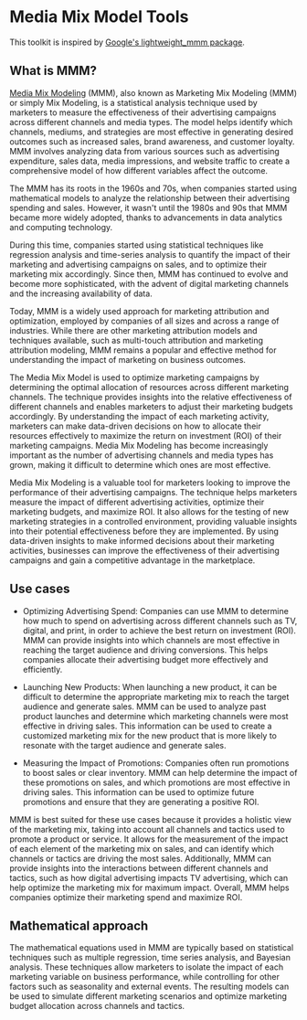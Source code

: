 # Media Mix Model Tools

This toolkit is inspired by 
[Google's lightweight_mmm package](https://github.com/google/lightweight_mmm).


## What is MMM?

[Media Mix Modeling](https://en.wikipedia.org/wiki/Marketing_mix_modeling) (MMM), also known as Marketing Mix Modeling (MMM) or simply Mix Modeling, is a statistical analysis technique used by marketers to measure the effectiveness of their advertising campaigns across different channels and media types. The model helps identify which channels, mediums, and strategies are most effective in generating desired outcomes such as increased sales, brand awareness, and customer loyalty. MMM involves analyzing data from various sources such as advertising expenditure, sales data, media impressions, and website traffic to create a comprehensive model of how different variables affect the outcome.

The MMM has its roots in the 1960s and 70s, when companies started using mathematical models to analyze the relationship between their advertising spending and sales. However, it wasn't until the 1980s and 90s that MMM became more widely adopted, thanks to advancements in data analytics and computing technology.

During this time, companies started using statistical techniques like regression analysis and time-series analysis to quantify the impact of their marketing and advertising campaigns on sales, and to optimize their marketing mix accordingly. Since then, MMM has continued to evolve and become more sophisticated, with the advent of digital marketing channels and the increasing availability of data.

Today, MMM is a widely used approach for marketing attribution and optimization, employed by companies of all sizes and across a range of industries. While there are other marketing attribution models and techniques available, such as multi-touch attribution and marketing attribution modeling, MMM remains a popular and effective method for understanding the impact of marketing on business outcomes.

The Media Mix Model is used to optimize marketing campaigns by determining the optimal allocation of resources across different marketing channels. The technique provides insights into the relative effectiveness of different channels and enables marketers to adjust their marketing budgets accordingly. By understanding the impact of each marketing activity, marketers can make data-driven decisions on how to allocate their resources effectively to maximize the return on investment (ROI) of their marketing campaigns. Media Mix Modeling has become increasingly important as the number of advertising channels and media types has grown, making it difficult to determine which ones are most effective.

Media Mix Modeling is a valuable tool for marketers looking to improve the performance of their advertising campaigns. The technique helps marketers measure the impact of different advertising activities, optimize their marketing budgets, and maximize ROI. It also allows for the testing of new marketing strategies in a controlled environment, providing valuable insights into their potential effectiveness before they are implemented. By using data-driven insights to make informed decisions about their marketing activities, businesses can improve the effectiveness of their advertising campaigns and gain a competitive advantage in the marketplace.

## Use cases

- Optimizing Advertising Spend: Companies can use MMM to determine how much to spend on advertising across different channels such as TV, digital, and print, in order to achieve the best return on investment (ROI). MMM can provide insights into which channels are most effective in reaching the target audience and driving conversions. This helps companies allocate their advertising budget more effectively and efficiently.

- Launching New Products: When launching a new product, it can be difficult to determine the appropriate marketing mix to reach the target audience and generate sales. MMM can be used to analyze past product launches and determine which marketing channels were most effective in driving sales. This information can be used to create a customized marketing mix for the new product that is more likely to resonate with the target audience and generate sales.

- Measuring the Impact of Promotions: Companies often run promotions to boost sales or clear inventory. MMM can help determine the impact of these promotions on sales, and which promotions are most effective in driving sales. This information can be used to optimize future promotions and ensure that they are generating a positive ROI.

MMM is best suited for these use cases because it provides a holistic view of the marketing mix, taking into account all channels and tactics used to promote a product or service. It allows for the measurement of the impact of each element of the marketing mix on sales, and can identify which channels or tactics are driving the most sales. Additionally, MMM can provide insights into the interactions between different channels and tactics, such as how digital advertising impacts TV advertising, which can help optimize the marketing mix for maximum impact. Overall, MMM helps companies optimize their marketing spend and maximize ROI.

## Mathematical approach

The mathematical equations used in MMM are typically based on statistical techniques such as multiple regression, time series analysis, and Bayesian analysis. These techniques allow marketers to isolate the impact of each marketing variable on business performance, while controlling for other factors such as seasonality and external events. The resulting models can be used to simulate different marketing scenarios and optimize marketing budget allocation across channels and tactics.